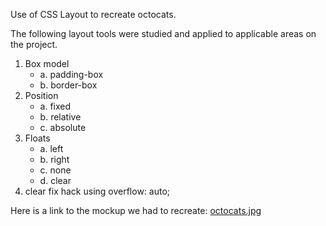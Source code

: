 Use of CSS Layout to recreate octocats.

The following layout tools were studied and applied to applicable areas on the project.
1. Box model
    * a. padding-box
    * b. border-box
2. Position
    * a. fixed
    * b. relative
    * c. absolute
3. Floats
    * a. left
    * b. right
    * c. none
    * d. clear
4. clear fix hack using overflow: auto;

Here is a link to the mockup we had to recreate:
[octocats.jpg](https://tiy-learn-content.s3.amazonaws.com/893e7a89-octocats.jpg)
